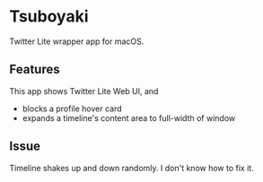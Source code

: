 # Tsuboyaki
Twitter Lite wrapper app for macOS.

## Features
This app shows Twitter Lite Web UI, and

- blocks a profile hover card
- expands a timeline's content area to full-width of window

## Issue
Timeline shakes up and down randomly. I don't know how to fix it.
